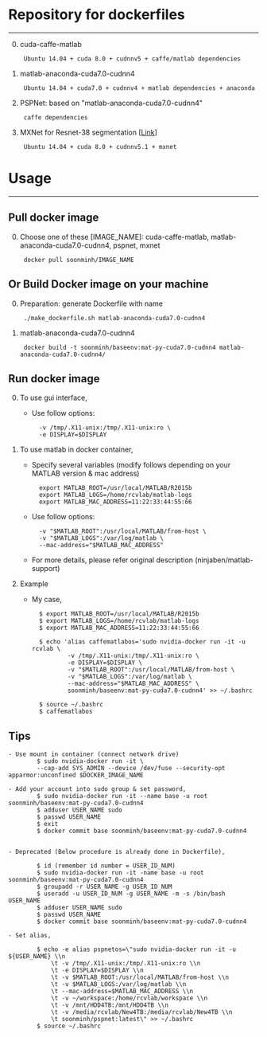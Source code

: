 # Repository for dockerfiles
---

0. cuda-caffe-matlab

		Ubuntu 14.04 + cuda 8.0 + cudnnv5 + caffe/matlab dependencies

0. matlab-anaconda-cuda7.0-cudnn4

		Ubuntu 14.04 + cuda7.0 + cudnnv4 + matlab dependencies + anaconda

0. PSPNet: based on "matlab-anaconda-cuda7.0-cudnn4"

		caffe dependencies

0. MXNet for Resnet-38 segmentation [[Link](https://github.com/itijyou/ademxapp)]

		Ubuntu 14.04 + cuda 8.0 + cudnnv5.1 + mxnet


# Usage
---

## Pull docker image
0. Choose one of these [IMAGE_NAME]: cuda-caffe-matlab, matlab-anaconda-cuda7.0-cudnn4, pspnet, mxnet

		docker pull soonminh/IMAGE_NAME


## Or Build Docker image on your machine

0. Preparation: generate Dockerfile with name

		./make_dockerfile.sh matlab-anaconda-cuda7.0-cudnn4

0. matlab-anaconda-cuda7.0-cudnn4

		docker build -t soonminh/baseenv:mat-py-cuda7.0-cudnn4 matlab-anaconda-cuda7.0-cudnn4/


## Run docker image

0. To use gui interface,
	- Use follow options:

			-v /tmp/.X11-unix:/tmp/.X11-unix:ro \
			-e DISPLAY=$DISPLAY


0. To use matlab in docker container,
	- Specify several variables (modify follows depending on your MATLAB version & mac address)

			export MATLAB_ROOT=/usr/local/MATLAB/R2015b
			export MATLAB_LOGS=/home/rcvlab/matlab-logs
			export MATLAB_MAC_ADDRESS=11:22:33:44:55:66

	- Use follow options:

			-v "$MATLAB_ROOT":/usr/local/MATLAB/from-host \
			-v "$MATLAB_LOGS":/var/log/matlab \
			--mac-address="$MATLAB_MAC_ADDRESS"

	- For more details, please refer original description (ninjaben/matlab-support)

0. Example

	- My case,

			$ export MATLAB_ROOT=/usr/local/MATLAB/R2015b
			$ export MATLAB_LOGS=/home/rcvlab/matlab-logs
			$ export MATLAB_MAC_ADDRESS=11:22:33:44:55:66

			$ echo 'alias caffematlabos='sudo nvidia-docker run -it -u rcvlab \
					-v /tmp/.X11-unix:/tmp/.X11-unix:ro \
					-e DISPLAY=$DISPLAY \
					-v "$MATLAB_ROOT":/usr/local/MATLAB/from-host \
					-v "$MATLAB_LOGS":/var/log/matlab \
					--mac-address="$MATLAB_MAC_ADDRESS" \
					soonminh/baseenv:mat-py-cuda7.0-cudnn4' >> ~/.bashrc

			$ source ~/.bashrc
			$ caffematlabos

## Tips
	- Use mount in container (connect network drive)
			$ sudo nvidia-docker run -it \
			--cap-add SYS_ADMIN --device /dev/fuse --security-opt apparmor:unconfined $DOCKER_IMAGE_NAME

	- Add your account into sudo group & set password,	
			$ sudo nvidia-docker run -it --name base -u root soonminh/baseenv:mat-py-cuda7.0-cudnn4
			$ adduser USER_NAME sudo
			$ passwd USER_NAME
			$ exit
			$ docker commit base soonminh/baseenv:mat-py-cuda7.0-cudnn4


	- Deprecated (Below procedure is already done in Dockerfile),
			
			$ id (remember id number = USER_ID_NUM)
			$ sudo nvidia-docker run -it -name base -u root soonminh/baseenv:mat-py-cuda7.0-cudnn4
			$ groupadd -r USER_NAME -g USER_ID_NUM
			$ useradd -u USER_ID_NUM -g USER_NAME -m -s /bin/bash USER_NAME
			$ adduser USER_NAME sudo
			$ passwd USER_NAME
			$ docker commit base soonminh/baseenv:mat-py-cuda7.0-cudnn4

	- Set alias,

			$ echo -e alias pspnetos=\"sudo nvidia-docker run -it -u ${USER_NAME} \\n
				\t -v /tmp/.X11-unix:/tmp/.X11-unix:ro \\n
				\t -e DISPLAY=$DISPLAY \\n
				\t -v $MATLAB_ROOT:/usr/local/MATLAB/from-host \\n
				\t -v $MATLAB_LOGS:/var/log/matlab \\n
				\t --mac-address=$MATLAB_MAC_ADDRESS \\n
				\t -v ~/workspace:/home/rcvlab/workspace \\n
	            \t -v /mnt/HDD4TB:/mnt/HDD4TB \\n
	            \t -v /media/rcvlab/New4TB:/media/rcvlab/New4TB \\n
				\t soonminh/pspnet:latest\" >> ~/.bashrc
			$ source ~/.bashrc
